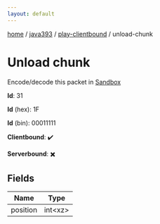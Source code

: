 ```yaml
---
layout: default
---
```


[home](/)  /  [java393](/protocol/java393)  /  [play-clientbound](/protocol/java393/play-clientbound)  /  unload-chunk

# Unload chunk

Encode/decode this packet in [Sandbox](../../../sandbox/java393#PlayClientbound.UnloadChunk)

**Id**: 31

**Id** (hex): 1F

**Id** (bin): 00011111

**Clientbound**: ✔️

**Serverbound**: ✖️

## Fields

Name | Type
---|---
position | int&lt;xz&gt;
